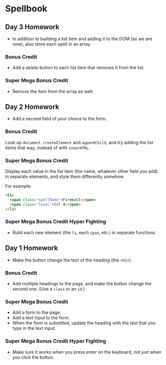 # Spellbook

## Day 3 Homework

* In addition to building a list item and adding it to the DOM (as we are now), also store each spell in an array.

### Bonus Credit

* Add a _delete_ button to each list item that removes it from the list.

### Super Mega Bonus Credit

* Remove the item from the array as well.

## Day 2 Homework

* Add a second field of your choice to the form.

### Bonus Credit

Look up `document.createElement` and `appendChild`, and try adding the list items that way, instead of with `innerHTML`.

### Super Mega Bonus Credit

Display each value in the list item (the name, whatever other field you add) in separate elements, and style them differently somehow.

For example:

```html
<li>
  <span class="spellName">Fireball</span>
  <span class="level">lvl 4</span>
</li>
```

### Super Mega Bonus Credit Hyper Fighting

* Build each new element (the `li`, each `span`, etc.) in separate functions.

## Day 1 Homework

* Make the button change the text of the heading (the `<h1>`).

### Bonus Credit

* Add multiple headings to the page, and make the button change the _second_ one. (Use a `class` or an `id`.)

### Super Mega Bonus Credit

* Add a form to the page.
* Add a text input to the form.
* When the form is _submitted_, update the heading with the text that you type in the text input.

### Super Mega Bonus Credit Hyper Fighting

* Make sure it works when you press _enter_ on the keyboard, not just when you click the button.
